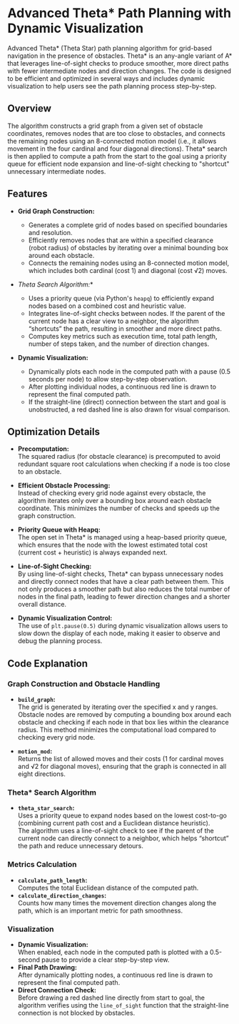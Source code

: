 # Advanced Theta* Path Planning with Dynamic Visualization

Advanced Theta* (Theta Star) path planning algorithm for grid-based navigation in the presence of obstacles. Theta* is an any-angle variant of A* that leverages line-of-sight checks to produce smoother, more direct paths with fewer intermediate nodes and direction changes. The code is designed to be efficient and optimized in several ways and includes dynamic visualization to help users see the path planning process step-by-step.

## Overview

The algorithm constructs a grid graph from a given set of obstacle coordinates, removes nodes that are too close to obstacles, and connects the remaining nodes using an 8-connected motion model (i.e., it allows movement in the four cardinal and four diagonal directions). Theta* search is then applied to compute a path from the start to the goal using a priority queue for efficient node expansion and line-of-sight checking to "shortcut" unnecessary intermediate nodes.

## Features

- **Grid Graph Construction:**
  - Generates a complete grid of nodes based on specified boundaries and resolution.
  - Efficiently removes nodes that are within a specified clearance (robot radius) of obstacles by iterating over a minimal bounding box around each obstacle.
  - Connects the remaining nodes using an 8-connected motion model, which includes both cardinal (cost 1) and diagonal (cost √2) moves.

- **Theta* Search Algorithm:**
  - Uses a priority queue (via Python's `heapq`) to efficiently expand nodes based on a combined cost and heuristic value.
  - Integrates line-of-sight checks between nodes. If the parent of the current node has a clear view to a neighbor, the algorithm “shortcuts” the path, resulting in smoother and more direct paths.
  - Computes key metrics such as execution time, total path length, number of steps taken, and the number of direction changes.

- **Dynamic Visualization:**
  - Dynamically plots each node in the computed path with a pause (0.5 seconds per node) to allow step-by-step observation.
  - After plotting individual nodes, a continuous red line is drawn to represent the final computed path.
  - If the straight-line (direct) connection between the start and goal is unobstructed, a red dashed line is also drawn for visual comparison.

## Optimization Details

- **Precomputation:**  
  The squared radius (for obstacle clearance) is precomputed to avoid redundant square root calculations when checking if a node is too close to an obstacle.

- **Efficient Obstacle Processing:**  
  Instead of checking every grid node against every obstacle, the algorithm iterates only over a bounding box around each obstacle coordinate. This minimizes the number of checks and speeds up the graph construction.

- **Priority Queue with Heapq:**  
  The open set in Theta* is managed using a heap-based priority queue, which ensures that the node with the lowest estimated total cost (current cost + heuristic) is always expanded next.

- **Line-of-Sight Checking:**  
  By using line-of-sight checks, Theta* can bypass unnecessary nodes and directly connect nodes that have a clear path between them. This not only produces a smoother path but also reduces the total number of nodes in the final path, leading to fewer direction changes and a shorter overall distance.

- **Dynamic Visualization Control:**  
  The use of `plt.pause(0.5)` during dynamic visualization allows users to slow down the display of each node, making it easier to observe and debug the planning process.

## Code Explanation

### Graph Construction and Obstacle Handling

- **`build_graph`:**  
  The grid is generated by iterating over the specified x and y ranges. Obstacle nodes are removed by computing a bounding box around each obstacle and checking if each node in that box lies within the clearance radius. This method minimizes the computational load compared to checking every grid node.

- **`motion_mod`:**  
  Returns the list of allowed moves and their costs (1 for cardinal moves and √2 for diagonal moves), ensuring that the graph is connected in all eight directions.

### Theta* Search Algorithm

- **`theta_star_search`:**  
  Uses a priority queue to expand nodes based on the lowest cost-to-go (combining current path cost and a Euclidean distance heuristic).  
  The algorithm uses a line-of-sight check to see if the parent of the current node can directly connect to a neighbor, which helps “shortcut” the path and reduce unnecessary detours.

### Metrics Calculation

- **`calculate_path_length`:**  
  Computes the total Euclidean distance of the computed path.
- **`calculate_direction_changes`:**  
  Counts how many times the movement direction changes along the path, which is an important metric for path smoothness.

### Visualization

- **Dynamic Visualization:**  
  When enabled, each node in the computed path is plotted with a 0.5-second pause to provide a clear step-by-step view.
- **Final Path Drawing:**  
  After dynamically plotting nodes, a continuous red line is drawn to represent the final computed path.
- **Direct Connection Check:**  
  Before drawing a red dashed line directly from start to goal, the algorithm verifies using the `line_of_sight` function that the straight-line connection is not blocked by obstacles.

